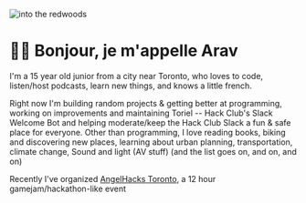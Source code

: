 ![into the redwoods](https://cloud-252jvz0gp-hack-club-bot.vercel.app/0download__7_.png)

# 🌈🦖 Bonjour, je m'appelle Arav
I'm a 15 year old junior from a city near Toronto, who loves to code, listen/host podcasts, learn new things, and knows a little french.

Right now I'm building random projects & getting better at programming, working on improvements and maintaining Toriel -- Hack Club's Slack Welcome Bot and helping moderate/keep the  Hack Club Slack a fun & safe place for everyone. Other than programming, I love reading books, biking and discovering new places, learning about urban planning, transportation, climate change, Sound and light (AV stuff) (and the list goes on, and on, and on)

Recently I've organized [AngelHacks Toronto](https://toronto.angelhacks.org), a 12 hour gamejam/hackathon-like event




